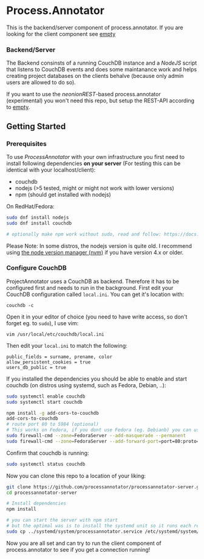 # Process.Annotator
This is the backend/server component of process.annotator. If you are looking for the client component see [empty](empty)

### Backend/Server
The Backend consinsts of a running CouchDB instance and a *NodeJS* script that listens to CouchDB events and does some maintanance work and helps creating project databases on the clients behalve (because only admin users are allowed to do so).

If you want to use the *neonionREST*-based process.annotator (experimental) you won't need this repo, but setup the REST-API according to [empty](empty).



## Getting Started
### Prerequisites
To use *ProcessAnnotator* with your own infrastructure you first need to install following dependencies **on your server** (For testing this can be identical with your localhost/client):
- couchdb
- nodejs (>5 tested, might or might not work with lower versions)
- npm (should get installed with nodejs)

On RedHat/Fedora:
```.sh
sudo dnf install nodejs
sudo dnf install couchdb

# optionally make npm work without sudo, read and follow: https://docs.npmjs.com/getting-started/fixing-npm-permissions#option-2-change-npms-default-directory-to-another-directory
```

Please Note: In some distros, the nodejs version is quite old. I recommend using [the node version manager (nvm)](https://github.com/creationix/nvm) if you have version 4.x or older.


### Configure CouchDB
ProjectAnnotator uses a CouchDB as backend. Therefore it has to be configured first and needs to run in the background.
First edit your CouchDB configuration called `local.ini`. You can get it's location with:

`couchdb -c`

Open it in your editor of choice (you need to have write access, so don't forget eg. to `sudo`), I use vim:

`vim /usr/local/etc/couchdb/local.ini`

Then edit your `local.ini` to match the following:
```
public_fields = surname, prename, color
allow_persistent_cookies = true
users_db_public = true
```


If you installed the dependencies you should be able to enable and start couchdb (on distros using systemd, such as Fedora, Debian, ..):

```.sh
sudo systemctl enable couchdb
sudo systemctl start couchdb

npm install -g add-cors-to-couchdb
add-cors-to-couchdb
# route port 80 to 5984 (optional)
# This works on Fedora, if you dont use Fedora (eg. Debianb) you can use iptables
sudo firewall-cmd --zone=FedoraServer --add-masquerade --permanent
sudo firewall-cmd --zone=FedoraServer --add-forward-port=port=80:proto=tcp:toport=5984 --permanent
```

Confirm that couchdb is running:
```.sh
sudo systemctl status couchdb
```

Now you can clone this repo to a location of your liking:
```.sh
git clone https://github.com/processannotator/processannotator-server.git
cd processannotator-server

# Install dependencies
npm install

# you can start the server with npm start
# but the optimal was is to install the systemd unit so it runs each reboot and restarts when crashed
sudo cp ../systemd/system/processannotator.service /etc/systemd/system/processannotator.service
```

Now you are all set and can try to run the client component of process.annotator to see if you get a connection running!
